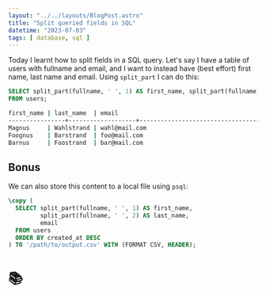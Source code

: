 ```yaml
---
layout: "../../layouts/BlogPost.astro"
title: "Split queried fields in SQL"
datetime: "2023-07-03"
tags: [ database, sql ]
---
```


Today I learnt how to split fields in a SQL query. Let's say I have a table of users with fullname and email, and I want
to instead have (best effort) first name, last name and email.
Using `split_part` I can do this:

```sql
SELECT split_part(fullname, ' ', 1) AS first_name, split_part(fullname, ' ', 2) AS last_name, email
FROM users;
```

```bash
first_name | last_name  | email
----------------+-------------------+---------------------------------------------------------------
Magnus     | Wahlstrand | wahl@mail.com
Foognus    | Barstrand  | foo@mail.com
Barnus     | Foostrand  | bar@mail.com
```

## Bonus
We can also store this content to a local file using `psql`:

```sql
\copy (
  SELECT split_part(fullname, ' ', 1) AS first_name, 
         split_part(fullname, ' ', 2) AS last_name, 
         email 
  FROM users 
  ORDER BY created_at DESC
) TO '/path/to/output.csv' WITH (FORMAT CSV, HEADER);
```


# 📚